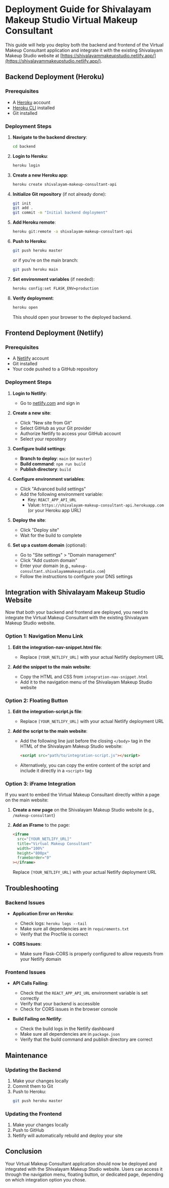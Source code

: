 # Deployment Guide for Shivalayam Makeup Studio Virtual Makeup Consultant

This guide will help you deploy both the backend and frontend of the Virtual Makeup Consultant application and integrate it with the existing Shivalayam Makeup Studio website at [https://shivalayammakeupstudio.netlify.app/](https://shivalayammakeupstudio.netlify.app/).

## Backend Deployment (Heroku)

### Prerequisites
- A [Heroku](https://heroku.com) account
- [Heroku CLI](https://devcenter.heroku.com/articles/heroku-cli) installed
- Git installed

### Deployment Steps

1. **Navigate to the backend directory**:
   ```bash
   cd backend
   ```

2. **Login to Heroku**:
   ```bash
   heroku login
   ```

3. **Create a new Heroku app**:
   ```bash
   heroku create shivalayam-makeup-consultant-api
   ```

4. **Initialize Git repository** (if not already done):
   ```bash
   git init
   git add .
   git commit -m "Initial backend deployment"
   ```

5. **Add Heroku remote**:
   ```bash
   heroku git:remote -a shivalayam-makeup-consultant-api
   ```

6. **Push to Heroku**:
   ```bash
   git push heroku master
   ```
   or if you're on the main branch:
   ```bash
   git push heroku main
   ```

7. **Set environment variables** (if needed):
   ```bash
   heroku config:set FLASK_ENV=production
   ```

8. **Verify deployment**:
   ```bash
   heroku open
   ```
   This should open your browser to the deployed backend.

## Frontend Deployment (Netlify)

### Prerequisites
- A [Netlify](https://netlify.com) account
- Git installed
- Your code pushed to a GitHub repository

### Deployment Steps

1. **Login to Netlify**:
   - Go to [netlify.com](https://netlify.com) and sign in

2. **Create a new site**:
   - Click "New site from Git"
   - Select GitHub as your Git provider
   - Authorize Netlify to access your GitHub account
   - Select your repository

3. **Configure build settings**:
   - **Branch to deploy**: `main` (or `master`)
   - **Build command**: `npm run build`
   - **Publish directory**: `build`

4. **Configure environment variables**:
   - Click "Advanced build settings"
   - Add the following environment variable:
     - Key: `REACT_APP_API_URL`
     - Value: `https://shivalayam-makeup-consultant-api.herokuapp.com` (or your Heroku app URL)

5. **Deploy the site**:
   - Click "Deploy site"
   - Wait for the build to complete

6. **Set up a custom domain** (optional):
   - Go to "Site settings" > "Domain management"
   - Click "Add custom domain"
   - Enter your domain (e.g., `makeup-consultant.shivalayammakeupstudio.com`)
   - Follow the instructions to configure your DNS settings

## Integration with Shivalayam Makeup Studio Website

Now that both your backend and frontend are deployed, you need to integrate the Virtual Makeup Consultant with the existing Shivalayam Makeup Studio website.

### Option 1: Navigation Menu Link

1. **Edit the integration-nav-snippet.html file**:
   - Replace `[YOUR_NETLIFY_URL]` with your actual Netlify deployment URL

2. **Add the snippet to the main website**:
   - Copy the HTML and CSS from `integration-nav-snippet.html`
   - Add it to the navigation menu of the Shivalayam Makeup Studio website

### Option 2: Floating Button

1. **Edit the integration-script.js file**:
   - Replace `[YOUR_NETLIFY_URL]` with your actual Netlify deployment URL

2. **Add the script to the main website**:
   - Add the following line just before the closing `</body>` tag in the HTML of the Shivalayam Makeup Studio website:
     ```html
     <script src="path/to/integration-script.js"></script>
     ```
   - Alternatively, you can copy the entire content of the script and include it directly in a `<script>` tag

### Option 3: iFrame Integration

If you want to embed the Virtual Makeup Consultant directly within a page on the main website:

1. **Create a new page** on the Shivalayam Makeup Studio website (e.g., `/makeup-consultant`)

2. **Add an iFrame** to the page:
   ```html
   <iframe 
     src="[YOUR_NETLIFY_URL]" 
     title="Virtual Makeup Consultant" 
     width="100%" 
     height="800px" 
     frameborder="0"
   ></iframe>
   ```
   Replace `[YOUR_NETLIFY_URL]` with your actual Netlify deployment URL

## Troubleshooting

### Backend Issues

- **Application Error on Heroku**:
  - Check logs: `heroku logs --tail`
  - Make sure all dependencies are in `requirements.txt`
  - Verify that the Procfile is correct

- **CORS Issues**:
  - Make sure Flask-CORS is properly configured to allow requests from your Netlify domain

### Frontend Issues

- **API Calls Failing**:
  - Check that the `REACT_APP_API_URL` environment variable is set correctly
  - Verify that your backend is accessible
  - Check for CORS issues in the browser console

- **Build Failing on Netlify**:
  - Check the build logs in the Netlify dashboard
  - Make sure all dependencies are in `package.json`
  - Verify that the build command and publish directory are correct

## Maintenance

### Updating the Backend

1. Make your changes locally
2. Commit them to Git
3. Push to Heroku:
   ```bash
   git push heroku master
   ```

### Updating the Frontend

1. Make your changes locally
2. Push to GitHub
3. Netlify will automatically rebuild and deploy your site

## Conclusion

Your Virtual Makeup Consultant application should now be deployed and integrated with the Shivalayam Makeup Studio website. Users can access it through the navigation menu, floating button, or dedicated page, depending on which integration option you chose. 